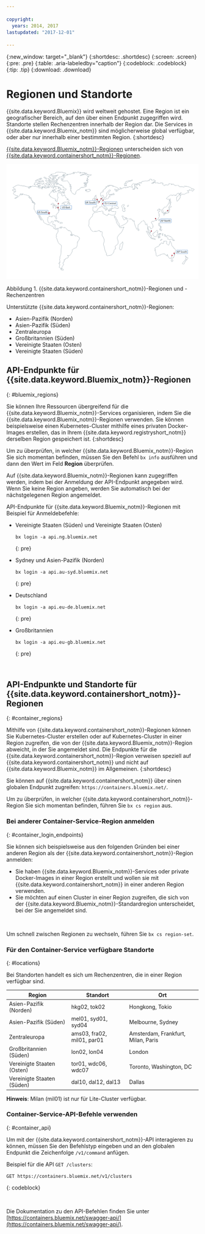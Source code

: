 ```yaml
---

copyright:
  years: 2014, 2017
lastupdated: "2017-12-01"

---
```


{:new_window: target="_blank"}
{:shortdesc: .shortdesc}
{:screen: .screen}
{:pre: .pre}
{:table: .aria-labeledby="caption"}
{:codeblock: .codeblock}
{:tip: .tip}
{:download: .download}

# Regionen und Standorte
{{site.data.keyword.Bluemix}} wird weltweit gehostet. Eine Region ist ein geografischer Bereich, auf den über einen Endpunkt zugegriffen wird. Standorte stellen Rechenzentren innerhalb der Region dar. Die Services in {{site.data.keyword.Bluemix_notm}} sind möglicherweise global verfügbar, oder aber nur innerhalb einer bestimmten Region.
{:shortdesc}

[{{site.data.keyword.Bluemix_notm}}-Regionen](#bluemix_regions) unterscheiden sich von [{{site.data.keyword.containershort_notm}}-Regionen](#container_regions).

![{{site.data.keyword.containershort_notm}}-Regionen und -Rechenzentren](/images/regions.png)

Abbildung 1. {{site.data.keyword.containershort_notm}}-Regionen und -Rechenzentren

Unterstützte {{site.data.keyword.containershort_notm}}-Regionen:
  * Asien-Pazifik (Norden)
  * Asien-Pazifik (Süden)
  * Zentraleuropa
  * Großbritannien (Süden)
  * Vereinigte Staaten (Osten)
  * Vereinigte Staaten (Süden)




## API-Endpunkte für {{site.data.keyword.Bluemix_notm}}-Regionen
{: #bluemix_regions}

Sie können Ihre Ressourcen übergreifend für die {{site.data.keyword.Bluemix_notm}}-Services organisieren, indem Sie die {{site.data.keyword.Bluemix_notm}}-Regionen verwenden. Sie können beispielsweise einen Kubernetes-Cluster mithilfe eines privaten Docker-Images erstellen, das in Ihrem {{site.data.keyword.registryshort_notm}} derselben Region gespeichert ist.
{:shortdesc}

Um zu überprüfen, in welcher {{site.data.keyword.Bluemix_notm}}-Region Sie sich momentan befinden, müssen Sie den Befehl `bx info` ausführen und dann den Wert im Feld **Region** überprüfen.

Auf {{site.data.keyword.Bluemix_notm}}-Regionen kann zugegriffen werden, indem bei der Anmeldung der API-Endpunkt angegeben wird. Wenn Sie keine Region angeben, werden Sie automatisch bei der nächstgelegenen Region angemeldet.

API-Endpunkte für {{site.data.keyword.Bluemix_notm}}-Regionen mit Beispiel für Anmeldebefehle:

  * Vereinigte Staaten (Süden) und Vereinigte Staaten (Osten)
      ```
      bx login -a api.ng.bluemix.net
      ```
      {: pre}

  * Sydney und Asien-Pazifik (Norden)
      ```
      bx login -a api.au-syd.bluemix.net
      ```
      {: pre}

  * Deutschland
      ```
      bx login -a api.eu-de.bluemix.net
      ```
      {: pre}

  * Großbritannien
      ```
      bx login -a api.eu-gb.bluemix.net
      ```
      {: pre}



<br />


## API-Endpunkte und Standorte für {{site.data.keyword.containershort_notm}}-Regionen
{: #container_regions}

Mithilfe von {{site.data.keyword.containershort_notm}}-Regionen können Sie Kubernetes-Cluster erstellen oder auf Kubernetes-Cluster in einer Region zugreifen, die von der {{site.data.keyword.Bluemix_notm}}-Region abweicht, in der Sie angemeldet sind. Die Endpunkte für die {{site.data.keyword.containershort_notm}}-Region verweisen speziell auf {{site.data.keyword.containershort_notm}} und nicht auf {{site.data.keyword.Bluemix_notm}} im Allgemeinen.
{:shortdesc}

Sie können auf {{site.data.keyword.containershort_notm}} über einen globalen Endpunkt zugreifen: `https://containers.bluemix.net/`. 

Um zu überprüfen, in welcher {{site.data.keyword.containershort_notm}}-Region Sie sich momentan befinden, führen Sie `bx cs region` aus. 

### Bei anderer Container-Service-Region anmelden
{: #container_login_endpoints}

Sie können sich beispielsweise aus den folgenden Gründen bei einer anderen Region als der {{site.data.keyword.containershort_notm}}-Region anmelden:
  * Sie haben {{site.data.keyword.Bluemix_notm}}-Services oder private Docker-Images in einer Region erstellt und wollen sie mit {{site.data.keyword.containershort_notm}} in einer anderen Region verwenden.
  * Sie möchten auf einen Cluster in einer Region zugreifen, die sich von der {{site.data.keyword.Bluemix_notm}}-Standardregion unterscheidet, bei der Sie angemeldet sind.

</br>

Um schnell zwischen Regionen zu wechseln, führen Sie `bx cs region-set`. 

### Für den Container-Service verfügbare Standorte
{: #locations}

Bei Standorten handelt es sich um Rechenzentren, die in einer Region verfügbar sind.

  | Region | Standort | Ort |
  |--------|----------|------|
  | Asien-Pazifik (Norden) | hkg02, tok02 | Hongkong, Tokio |
  | Asien-Pazifik (Süden)     | mel01, syd01, syd04        | Melbourne, Sydney |
  | Zentraleuropa     | ams03, fra02, mil01, par01        | Amsterdam, Frankfurt, Milan, Paris |
  | Großbritannien (Süden)      | lon02, lon04         | London |
  | Vereinigte Staaten (Osten)      | tor01, wdc06, wdc07        | Toronto, Washington, DC |
  | Vereinigte Staaten (Süden)     | dal10, dal12, dal13       | Dallas |

**Hinweis**: Milan (mil01) ist nur für Lite-Cluster verfügbar. 

### Container-Service-API-Befehle verwenden
{: #container_api}

Um mit der {{site.data.keyword.containershort_notm}}-API interagieren zu können, müssen Sie den Befehlstyp eingeben und an den globalen Endpunkt die Zeichenfolge `/v1/command` anfügen. 

Beispiel für die API `GET /clusters`: 
  ```
  GET https://containers.bluemix.net/v1/clusters
  ```
  {: codeblock}

</br>

Die Dokumentation zu den API-Befehlen finden Sie unter [https://containers.bluemix.net/swagger-api/](https://containers.bluemix.net/swagger-api/). 
